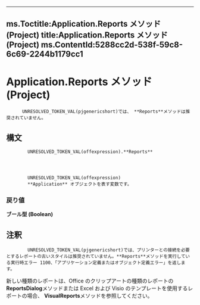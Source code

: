 

---
ms.Toctitle:Application.Reports メソッド (Project)
title:Application.Reports メソッド (Project)
ms.ContentId:5288cc2d-538f-59c8-6c69-2244b1179cc1
---
# Application.Reports メソッド (Project)





          UNRESOLVED_TOKEN_VAL(pjgenericshort)では、 **Reports**メソッドは推奨されていません。

## 構文

            UNRESOLVED_TOKEN_VAL(offexpression).**Reports**




            UNRESOLVED_TOKEN_VAL(offexpression)
            **Application** オブジェクトを表す変数です。

### 戻り値
**ブール型 (Boolean)**





## 注釈

            UNRESOLVED_TOKEN_VAL(pjgenericshort)では、プリンターとの接続を必要とするレポートの古いスタイルは推奨されていません。**Reports**メソッドを実行している実行時エラー 1100、「アプリケーション定義またはオブジェクト定義エラー」を返します。



新しい種類のレポートは、Office のクリップアートの種類のレポートの**ReportsDialog**メソッドまたは Excel および Visio のテンプレートを使用するレポートの場合、 **VisualReports**メソッドを参照してください。




